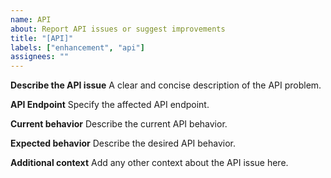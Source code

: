 ```yaml
---
name: API
about: Report API issues or suggest improvements
title: "[API]"
labels: ["enhancement", "api"]
assignees: ""
---
```


**Describe the API issue**
A clear and concise description of the API problem.

**API Endpoint**
Specify the affected API endpoint.

**Current behavior**
Describe the current API behavior.

**Expected behavior**
Describe the desired API behavior.

**Additional context**
Add any other context about the API issue here. 